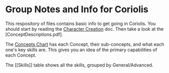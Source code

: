 # Group Notes and Info for Coriolis

This respository of files contains basic info to get going in Coriolis. You should start by reading the [Character Creation](./CharacterCreation.pdf) doc. Then take a look at the [ConceptDescriptions.pdf]. 

The [Concepts Chart](Concepts.pdf) has each Concept, their sub-concepts, and what each one's key skills are. This gives you an idea of the primary capabilities of each Concept.

The [[Skills]] table shows all the skills, grouped by General/Advanced.
